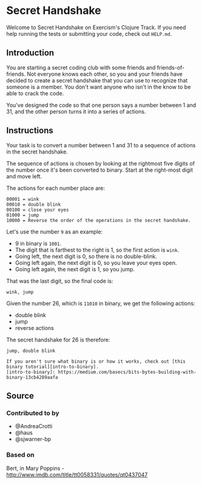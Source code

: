 # Secret Handshake

Welcome to Secret Handshake on Exercism's Clojure Track.
If you need help running the tests or submitting your code, check out `HELP.md`.

## Introduction

You are starting a secret coding club with some friends and friends-of-friends.
Not everyone knows each other, so you and your friends have decided to create a secret handshake that you can use to recognize that someone is a member.
You don't want anyone who isn't in the know to be able to crack the code.

You've designed the code so that one person says a number between 1 and 31, and the other person turns it into a series of actions.

## Instructions

Your task is to convert a number between 1 and 31 to a sequence of actions in the secret handshake.

The sequence of actions is chosen by looking at the rightmost five digits of the number once it's been converted to binary.
Start at the right-most digit and move left.

The actions for each number place are:

```plaintext
00001 = wink
00010 = double blink
00100 = close your eyes
01000 = jump
10000 = Reverse the order of the operations in the secret handshake.
```

Let's use the number `9` as an example:

- 9 in binary is `1001`.
- The digit that is farthest to the right is 1, so the first action is `wink`.
- Going left, the next digit is 0, so there is no double-blink.
- Going left again, the next digit is 0, so you leave your eyes open.
- Going left again, the next digit is 1, so you jump.

That was the last digit, so the final code is:

```plaintext
wink, jump
```

Given the number 26, which is `11010` in binary, we get the following actions:

- double blink
- jump
- reverse actions

The secret handshake for 26 is therefore:

```plaintext
jump, double blink
```

~~~~exercism/note
If you aren't sure what binary is or how it works, check out [this binary tutorial][intro-to-binary].
[intro-to-binary]: https://medium.com/basecs/bits-bytes-building-with-binary-13cb4289aafa
~~~~

## Source

### Contributed to by

- @AndreaCrotti
- @haus
- @sjwarner-bp

### Based on

Bert, in Mary Poppins - http://www.imdb.com/title/tt0058331/quotes/qt0437047